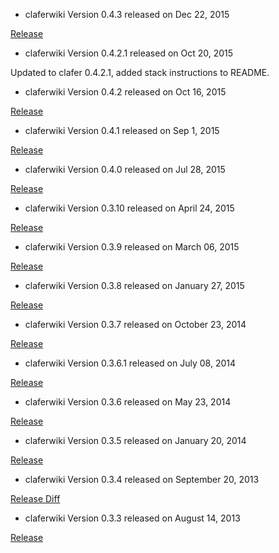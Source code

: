 * claferwiki Version 0.4.3 released on Dec 22, 2015

[Release](https://github.com/gsdlab/claferwiki/pull/14)

* claferwiki Version 0.4.2.1 released on Oct 20, 2015

Updated to clafer 0.4.2.1, added stack instructions to README.

* claferwiki Version 0.4.2 released on Oct 16, 2015

[Release](https://github.com/gsdlab/claferwiki/pull/13)

* claferwiki Version 0.4.1 released on Sep 1, 2015

[Release](https://github.com/gsdlab/claferwiki/pull/12)

* claferwiki Version 0.4.0 released on Jul 28, 2015

[Release](https://github.com/gsdlab/claferwiki/pull/11)

* claferwiki Version 0.3.10 released on April 24, 2015

[Release](https://github.com/gsdlab/claferwiki/pull/10)

* claferwiki Version 0.3.9 released on March 06, 2015

[Release](https://github.com/gsdlab/claferwiki/pull/9)

* claferwiki Version 0.3.8 released on January 27, 2015

[Release](https://github.com/gsdlab/claferwiki/pull/8)

* claferwiki Version 0.3.7 released on October 23, 2014

[Release](https://github.com/gsdlab/claferwiki/pull/7)

* claferwiki Version 0.3.6.1 released on July 08, 2014

[Release](https://github.com/gsdlab/claferwiki/pull/6)

* claferwiki Version 0.3.6 released on May 23, 2014

[Release](https://github.com/gsdlab/claferwiki/pull/5)

* claferwiki Version 0.3.5 released on January 20, 2014

[Release](https://github.com/gsdlab/claferwiki/pull/4)

* claferwiki Version 0.3.4 released on September 20, 2013

[Release Diff](https://github.com/gsdlab/claferwiki/compare/61a313dd9f65c0a378d97bb4e04be2464af7dbe5...b705ad9744502d15ae39d8503808914c5e798d8d)

* claferwiki Version 0.3.3 released on August 14, 2013

[Release](https://github.com/gsdlab/claferwiki/pull/1)
